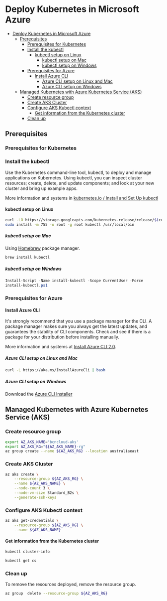 # Deploy Kubernetes in Microsoft Azure

<!-- TOC -->

- [Deploy Kubernetes in Microsoft Azure](#deploy-kubernetes-in-microsoft-azure)
    - [Prerequisites](#prerequisites)
        - [Prerequisites for Kubernetes](#prerequisites-for-kubernetes)
        - [Install the kubectl](#install-the-kubectl)
            - [kubectl setup on Linux](#kubectl-setup-on-linux)
                - [kubectl setup on Mac](#kubectl-setup-on-mac)
                - [kubectl setup on Windows](#kubectl-setup-on-windows)
        - [Prerequisites for Azure](#prerequisites-for-azure)
            - [Install Azure CLI](#install-azure-cli)
                - [Azure CLI setup on Linux and Mac](#azure-cli-setup-on-linux-and-mac)
                - [Azure CLI setup on Windows](#azure-cli-setup-on-windows)
    - [Managed Kubernetes with Azure Kubernetes Service (AKS)](#managed-kubernetes-with-azure-kubernetes-service-aks)
        - [Create resource group](#create-resource-group)
        - [Create AKS Cluster](#create-aks-cluster)
        - [Configure AKS Kubectl context](#configure-aks-kubectl-context)
            - [Get information from the Kubernetes cluster](#get-information-from-the-kubernetes-cluster)
        - [Clean up](#clean-up)

<!-- /TOC -->

## Prerequisites

### Prerequisites for Kubernetes

### Install the kubectl

Use the Kubernetes command-line tool, kubectl, to deploy and manage applications on Kubernetes. Using kubectl, you can inspect cluster resources; create, delete, and update components; and look at your new cluster and bring up example apps.

More information and systems in [kubernetes.io / Install and Set Up kubectl](https://kubernetes.io/docs/tasks/tools/install-kubectl/)

#### kubectl setup on Linux

```bash
curl -LO https://storage.googleapis.com/kubernetes-release/release/$(curl -s https://storage.googleapis.com/kubernetes-release/release/stable.txt)/bin/linux/amd64/kubectl
sudo install -m 755 -o root -g root kubectl /usr/local/bin
```

##### kubectl setup on Mac

Using [Homebrew](https://brew.sh) package manager.

```bash
brew install kubectl
```

##### kubectl setup on Windows

```powershell
Install-Script -Name install-kubectl -Scope CurrentUser -Force
install-kubectl.ps1
```

### Prerequisites for Azure

#### Install Azure CLI

It's strongly recommend that you use a package manager for the CLI. A package manager makes sure you always get the latest updates, and guarantees the stability of CLI components. Check and see if there is a package for your distribution before installing manually.

More information and systems at [Install Azure CLI 2.0](https://docs.microsoft.com/en-us/cli/azure/install-azure-cli?view=azure-cli-latest).

##### Azure CLI setup on Linux and Mac

```bash
curl -L https://aka.ms/InstallAzureCli | bash
```

##### Azure CLI setup on Windows

Download the [Azure CLI Installer](https://aka.ms/installazurecliwindows)

## Managed Kubernetes with Azure Kubernetes Service (AKS)

### Create resource group

```bash
export AZ_AKS_NAME='bcncloud-aks'
export AZ_AKS_RG="${AZ_AKS_NAME}-rg"
az group create --name ${AZ_AKS_RG} --location australiaeast
```

### Create AKS Cluster

```bash
az aks create \
    --resource-group ${AZ_AKS_RG} \
    --name ${AZ_AKS_NAME} \
    --node-count 3 \
    --node-vm-size Standard_B2s \
    --generate-ssh-keys
```

### Configure AKS Kubectl context

```bash
az aks get-credentials \
    --resource-group ${AZ_AKS_RG} \
    --name ${AZ_AKS_NAME}
```

#### Get information from the Kubernetes cluster

```bash
kubectl cluster-info
```

```bash
kubectl get cs
```

### Clean up

To remove the resources deployed, remove the resource group.

```bash
az group  delete --resource-group ${AZ_AKS_RG}
```